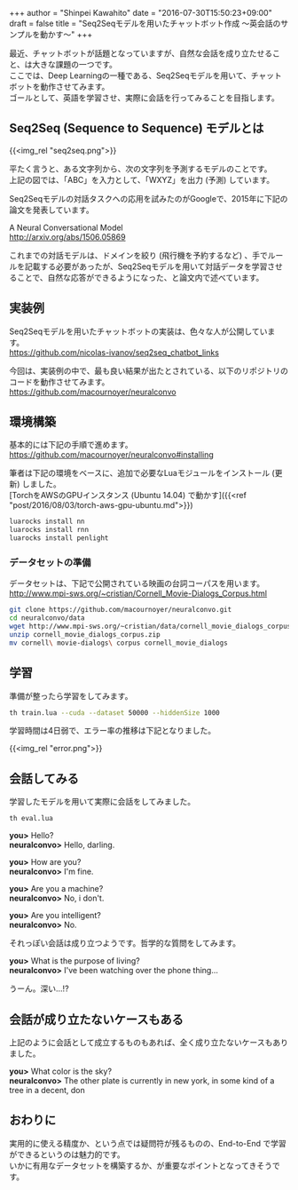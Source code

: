 +++
author = "Shinpei Kawahito"
date = "2016-07-30T15:50:23+09:00"
draft = false
title = "Seq2Seqモデルを用いたチャットボット作成 〜英会話のサンプルを動かす〜"
+++

最近、チャットボットが話題となっていますが、自然な会話を成り立たせること、は大きな課題の一つです。  
ここでは、Deep Learningの一種である、Seq2Seqモデルを用いて、チャットボットを動作させてみます。  
ゴールとして、英語を学習させ、実際に会話を行ってみることを目指します。

## Seq2Seq (Sequence to Sequence) モデルとは
{{<img_rel "seq2seq.png">}}

平たく言うと、ある文字列から、次の文字列を予測するモデルのことです。  
上記の図では、「ABC」を入力として、「WXYZ」を出力 (予測) しています。  

Seq2Seqモデルの対話タスクへの応用を試みたのがGoogleで、2015年に下記の論文を発表しています。

A Neural Conversational Model  
http://arxiv.org/abs/1506.05869

これまでの対話モデルは、ドメインを絞り (飛行機を予約するなど) 、手でルールを記載する必要があったが、Seq2Seqモデルを用いて対話データを学習させることで、自然な応答ができるようになった、と論文内で述べています。

## 実装例
Seq2Seqモデルを用いたチャットボットの実装は、色々な人が公開しています。  
https://github.com/nicolas-ivanov/seq2seq_chatbot_links  

今回は、実装例の中で、最も良い結果が出たとされている、以下のリポジトリのコードを動作させてみます。  
https://github.com/macournoyer/neuralconvo

## 環境構築
基本的には下記の手順で進めます。  
https://github.com/macournoyer/neuralconvo#installing  

筆者は下記の環境をベースに、追加で必要なLuaモジュールをインストール (更新) しました。  
[TorchをAWSのGPUインスタンス (Ubuntu 14.04) で動かす]({{<ref "post/2016/08/03/torch-aws-gpu-ubuntu.md">}})

```sh
luarocks install nn
luarocks install rnn
luarocks install penlight
```

### データセットの準備
データセットは、下記で公開されている映画の台詞コーパスを用います。  
http://www.mpi-sws.org/~cristian/Cornell_Movie-Dialogs_Corpus.html

```sh
git clone https://github.com/macournoyer/neuralconvo.git
cd neuralconvo/data
wget http://www.mpi-sws.org/~cristian/data/cornell_movie_dialogs_corpus.zip
unzip cornell_movie_dialogs_corpus.zip
mv cornell\ movie-dialogs\ corpus cornell_movie_dialogs
```

## 学習
準備が整ったら学習をしてみます。
```sh
th train.lua --cuda --dataset 50000 --hiddenSize 1000
```

学習時間は4日弱で、エラー率の推移は下記となりました。

{{<img_rel "error.png">}}

## 会話してみる
学習したモデルを用いて実際に会話をしてみました。

```sh
th eval.lua
```
>
__you>__ Hello?  
__neuralconvo>__ Hello, darling.
>
__you>__ How are you?  
__neuralconvo>__ I'm fine.
>
__you>__ Are you a machine?  
__neuralconvo>__ No, i don't.
>
__you>__ Are you intelligent?  
__neuralconvo>__ No.

それっぽい会話は成り立つようです。哲学的な質問をしてみます。

>
__you>__ What is the purpose of living?  
__neuralconvo>__ I've been watching over the phone thing...

うーん。深い...!?

## 会話が成り立たないケースもある
上記のように会話として成立するものもあれば、全く成り立たないケースもありました。

>
__you>__ What color is the sky?  
__neuralconvo>__ The other plate is currently in new york, in some kind of a tree in a decent, don

## おわりに
実用的に使える精度か、という点では疑問符が残るものの、End-to-End で学習ができるというのは魅力的です。  
いかに有用なデータセットを構築するか、が重要なポイントとなってきそうです。
